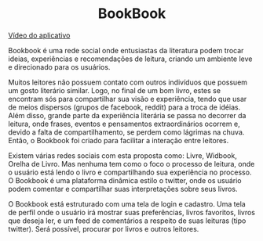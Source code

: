 # <center>BookBook</center> 
[Vídeo do aplicativo](https://youtu.be/xf2XyjXhj40)

Bookbook é uma rede social onde entusiastas da literatura podem trocar ideias, experiências e recomendações de leitura, criando um ambiente leve e direcionado para os usuários.

Muitos leitores não possuem contato com outros indivíduos que possuem um gosto literário similar. Logo, no final de um bom livro, estes se encontram sós para compartilhar 
sua visão e experiência, tendo que usar de meios dispersos (grupos de facebook, reddit) para a troca de idéias. Além disso, grande parte da experiência literária se passa 
no decorrer da leitura, onde frases, eventos e pensamentos extraordinários ocorrem e, devido a falta de compartilhamento, se perdem como lágrimas na chuva. Então, o Bookbook foi criado para facilitar a interação entre leitores.

Existem várias redes sociais com esta proposta como: Livre, Widbook, Orelha de Livro. Mas nenhuma tem como o foco o processo de leitura, onde o usuário está
lendo o livro e compartilhando sua experiência no processo. O Bookbook é uma plataforma dinâmica estilo o twitter, onde os usuário podem comentar e compartilhar suas interpretações
sobre seus livros.

O Bookbook está estruturado com uma tela de login e cadastro. Uma tela de perfil onde o usuário irá mostrar suas preferências, livros favoritos, livros que deseja ler, e um feed de 
comentários a respeito de suas leituras (tipo twitter). Será possível, procurar por livros e outros leitores.


